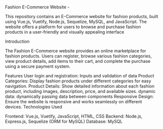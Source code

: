 Fashion E-Commerce Website -

This repository contains an E-Commerce website for fashion products, built using Vue.js, Vuetify, Node.js, Sequelize, MySQL, and JavaScript. The website offers a platform for users to browse and purchase fashion products in a user-friendly and visually appealing interface

Introduction

The Fashion E-Commerce website provides an online marketplace for fashion products. Users can register, browse various fashion categories, view product details, add items to their cart, and complete the purchase using a secure payment system.

Features
User login and registration: Inputs and validation of data
Product Categories: Display fashion products under different categories for easy navigation.
Product Details: Show detailed information about each fashion product, including images, description, price, and available sizes.
dynamic data: dynamically passing data between components
Responsive Design: Ensure the website is responsive and works seamlessly on different devices.
Technologies Used

Frontend: Vue.js, Vuetify, JavaScript, HTML, CSS
Backend: Node.js, Express.js, Sequelize (ORM for MySQL)
Database: MySQL

